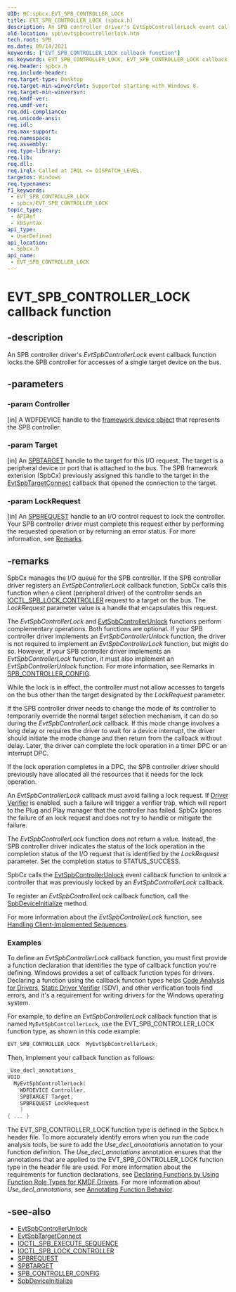 ```yaml
---
UID: NC:spbcx.EVT_SPB_CONTROLLER_LOCK
title: EVT_SPB_CONTROLLER_LOCK (spbcx.h)
description: An SPB controller driver's EvtSpbControllerLock event callback function locks the SPB controller for accesses of a single target device on the bus.
old-location: spb\evtspbcontrollerlock.htm
tech.root: SPB
ms.date: 09/14/2021
keywords: ["EVT_SPB_CONTROLLER_LOCK callback function"]
ms.keywords: EVT_SPB_CONTROLLER_LOCK, EVT_SPB_CONTROLLER_LOCK callback, EvtSpbControllerLock, EvtSpbControllerLock callback function [Buses], SPB.evtspbcontrollerlock, spbcx/EvtSpbControllerLock
req.header: spbcx.h
req.include-header: 
req.target-type: Desktop
req.target-min-winverclnt: Supported starting with Windows 8.
req.target-min-winversvr: 
req.kmdf-ver: 
req.umdf-ver: 
req.ddi-compliance: 
req.unicode-ansi: 
req.idl: 
req.max-support: 
req.namespace: 
req.assembly: 
req.type-library: 
req.lib: 
req.dll: 
req.irql: Called at IRQL <= DISPATCH_LEVEL.
targetos: Windows
req.typenames: 
f1_keywords:
 - EVT_SPB_CONTROLLER_LOCK
 - spbcx/EVT_SPB_CONTROLLER_LOCK
topic_type:
 - APIRef
 - kbSyntax
api_type:
 - UserDefined
api_location:
 - Spbcx.h
api_name:
 - EVT_SPB_CONTROLLER_LOCK
---
```


# EVT_SPB_CONTROLLER_LOCK callback function

## -description

An SPB controller driver's *EvtSpbControllerLock* event callback function locks the SPB controller for accesses of a single target device on the bus.

## -parameters

### -param Controller

[in]
A WDFDEVICE handle to the [framework device object](/windows-hardware/drivers/wdf/framework-device-object) that represents the SPB controller.

### -param Target

[in]
An [SPBTARGET](/windows-hardware/drivers/spb/spbcx-object-handles) handle to the target for this I/O request. The target is a peripheral device or port that is attached to the bus. The SPB framework extension (SpbCx) previously assigned this handle to the target in the [EvtSpbTargetConnect](./nc-spbcx-evt_spb_target_connect.md) callback that opened the connection to the target.

### -param LockRequest

[in]
An [SPBREQUEST](/windows-hardware/drivers/spb/spbcx-object-handles) handle to an I/O control request to lock the controller. Your SPB controller driver must complete this request either by performing the requested operation or by returning an error status. For more information, see [Remarks](#remarks).

## -remarks

SpbCx manages the I/O queue for the SPB controller. If the SPB controller driver registers an *EvtSpbControllerLock* callback function, SpbCx calls this function when a client (peripheral driver) of the controller sends an [IOCTL_SPB_LOCK_CONTROLLER](/windows-hardware/drivers/spb/spb-ioctls#ioctl_spb_lock_controller-control-code) request to a target on the bus. The *LockRequest* parameter value is a handle that encapsulates this request.

The *EvtSpbControllerLock* and [EvtSpbControllerUnlock](./nc-spbcx-evt_spb_controller_unlock.md) functions perform complementary operations. Both functions are optional. If your SPB controller driver implements an *EvtSpbControllerUnlock* function, the driver is not required to implement an *EvtSpbControllerLock* function, but might do so. However, if your SPB controller driver implements an *EvtSpbControllerLock* function, it must also implement an *EvtSpbControllerUnlock* function. For more information, see Remarks in [SPB_CONTROLLER_CONFIG](./ns-spbcx-_spb_controller_config.md).

While the lock is in effect, the controller must not allow accesses to targets on the bus other than the target designated by the *LockRequest* parameter.

If the SPB controller driver needs to change the mode of its controller to temporarily override the normal target selection mechanism, it can do so during the *EvtSpbControllerLock* callback. If this mode change involves a long delay or requires the driver to wait for a device interrupt, the driver should initiate the mode change and then return from the callback without delay. Later, the driver can complete the lock operation in a timer DPC or an interrupt DPC.

If the lock operation completes in a DPC, the SPB controller driver should previously have allocated all the resources that it needs for the lock operation.

An *EvtSpbControllerLock* callback must avoid failing a lock request. If [Driver Verifier](/windows-hardware/drivers/what-s-new-in-driver-development) is enabled, such a failure will trigger a verifier trap, which will report to the Plug and Play manager that the controller has failed. SpbCx ignores the failure of an lock request and does not try to handle or mitigate the failure.

The *EvtSpbControllerLock* function does not return a value. Instead, the SPB controller driver indicates the status of the lock operation in the completion status of the I/O request that is identified by the *LockRequest* parameter. Set the completion status to STATUS_SUCCESS.

SpbCx calls the [EvtSpbControllerUnlock](./nc-spbcx-evt_spb_controller_unlock.md) event callback function to unlock a controller that was previously locked by an *EvtSpbControllerLock* callback.

To register an *EvtSpbControllerLock* callback function, call the [SpbDeviceInitialize](./nf-spbcx-spbdeviceinitialize.md) method.

For more information about the *EvtSpbControllerLock* function, see [Handling Client-Implemented Sequences](/windows-hardware/drivers/spb/handling-client-implemented-sequences).

### Examples

To define an *EvtSpbControllerLock* callback function, you must first provide a function declaration that identifies the type of callback function you're defining. Windows provides a set of callback function types for drivers. Declaring a function using the callback function types helps [Code Analysis for Drivers](/windows-hardware/drivers/devtest/code-analysis-for-drivers), [Static Driver Verifier](/windows-hardware/drivers/devtest/static-driver-verifier) (SDV), and other verification tools find errors, and it's a requirement for writing drivers for the Windows operating system.

For example, to define an *EvtSpbControllerLock* callback function that is named `MyEvtSpbControllerLock`, use the EVT_SPB_CONTROLLER_LOCK function type, as shown in this code example:

```cpp
EVT_SPB_CONTROLLER_LOCK  MyEvtSpbControllerLock;
```

Then, implement your callback function as follows:

```cpp
_Use_decl_annotations_
VOID
  MyEvtSpbControllerLock(
    WDFDEVICE Controller,
    SPBTARGET Target,
    SPBREQUEST LockRequest
    )
{ ... }
```

The EVT_SPB_CONTROLLER_LOCK function type is defined in the Spbcx.h header file. To more accurately identify errors when you run the code analysis tools, be sure to add the *Use_decl_annotations* annotation to your function definition. The *Use_decl_annotations* annotation ensures that the annotations that are applied to the EVT_SPB_CONTROLLER_LOCK function type in the header file are used. For more information about the requirements for function declarations, see [Declaring Functions by Using Function Role Types for KMDF Drivers](/windows-hardware/drivers/devtest/declaring-functions-by-using-function-role-types-for-kmdf-drivers). For more information about *Use_decl_annotations*, see [Annotating Function Behavior](/visualstudio/code-quality/annotating-function-behavior).

## -see-also

* [EvtSpbControllerUnlock](./nc-spbcx-evt_spb_controller_unlock.md)
* [EvtSpbTargetConnect](./nc-spbcx-evt_spb_target_connect.md)
* [IOCTL_SPB_EXECUTE_SEQUENCE](/windows-hardware/drivers/spb/spb-ioctls#ioctl_spb_execute_sequence)
* [IOCTL_SPB_LOCK_CONTROLLER](/windows-hardware/drivers/spb/spb-ioctls#ioctl_spb_lock_controller-control-code)
* [SPBREQUEST](/windows-hardware/drivers/spb/spbcx-object-handles)
* [SPBTARGET](/windows-hardware/drivers/spb/spbcx-object-handles)
* [SPB_CONTROLLER_CONFIG](./ns-spbcx-_spb_controller_config.md)
* [SpbDeviceInitialize](./nf-spbcx-spbdeviceinitialize.md)